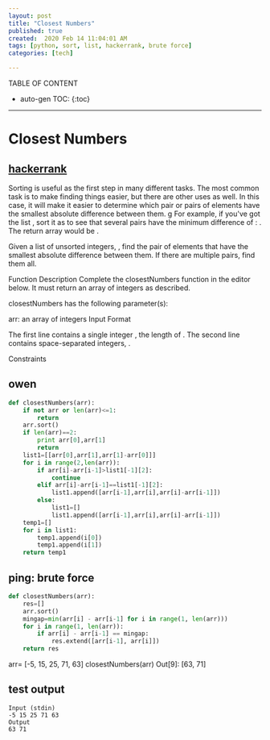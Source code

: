```yaml
---
layout: post
title: "Closest Numbers"
published: true
created:  2020 Feb 14 11:04:01 AM
tags: [python, sort, list, hackerrank, brute force]
categories: [tech]

---
```


TABLE OF CONTENT

* auto-gen TOC:
{:toc}

- - -

# Closest Numbers

## [hackerrank](https://www.hackerrank.com/challenges/closest-numbers/problem)

Sorting is useful as the first step in many different tasks. The most common
task is to make finding things easier, but there are other uses as well. In
this case, it will make it easier to determine which pair or pairs of elements
have the smallest absolute difference between them.
                                                                                                                                                                                                                                                                                        g
For example, if you've got the list , sort it as  to see that several pairs
have the minimum difference of : . The return array would be .

Given a list of unsorted integers, , find the pair of elements that have the
smallest absolute difference between them. If there are multiple pairs, find
them all.

Function Description
Complete the closestNumbers function in the editor below. It must return an array of integers as described.

closestNumbers has the following parameter(s):

arr: an array of integers
Input Format

The first line contains a single integer , the length of .
The second line contains  space-separated integers, .

Constraints

## owen

```python
def closestNumbers(arr):
    if not arr or len(arr)<=1:
        return
    arr.sort()
    if len(arr)==2:
        print arr[0],arr[1]
        return
    list1=[[arr[0],arr[1],arr[1]-arr[0]]]
    for i in range(2,len(arr)):
        if arr[i]-arr[i-1]>list1[-1][2]:
            continue
        elif arr[i]-arr[i-1]==list1[-1][2]:
            list1.append([arr[i-1],arr[i],arr[i]-arr[i-1]])
        else:
            list1=[]
            list1.append([arr[i-1],arr[i],arr[i]-arr[i-1]])
    temp1=[]
    for i in list1:
        temp1.append(i[0])
        temp1.append(i[1])
    return temp1
```

## ping: brute force

```python
def closestNumbers(arr):
    res=[]
    arr.sort()
    mingap=min(arr[i] - arr[i-1] for i in range(1, len(arr)))
    for i in range(1, len(arr)):
        if arr[i] - arr[i-1] == mingap:
            res.extend([arr[i-1], arr[i]])
    return res
```

arr= [-5, 15, 25, 71, 63]
closestNumbers(arr)
Out[9]: [63, 71]

## test output

    Input (stdin)
    -5 15 25 71 63
    Output
    63 71


